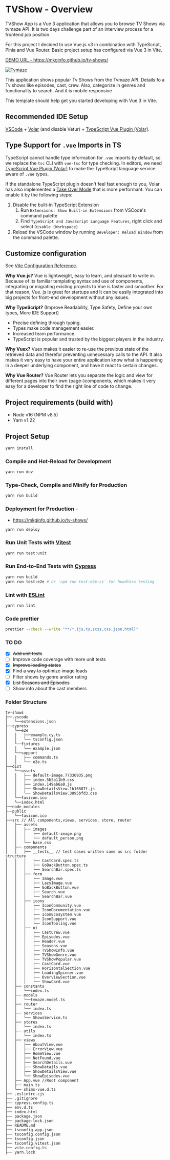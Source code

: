 # TVShow - Overview

TVShow App is a Vue 3 application that allows you to browse TV Shows via tvmaze API. It is two days challenge part of an interview process for a frontend job position.

For this project I decided to use Vue.js v3 in combination with TypeScript, Pinia and Vue Router.
Basic project setup has configured via Vue 3 in Vite. 

[DEMO URL - ](https://mkginfo.github.io/tv-shows/) https://mkginfo.github.io/tv-shows/

[![Tvmaze](http://static.tvmaze.com/images/api/tvm_api.png)](http://www.tvmaze.com/api "Tvmaze")

This application shows popular Tv Shows from the Tvmaze API. Details fo a Tv shows like episodes, cast, crew.
Also, categorize in genres and functionality to search. And it is mobile responsive

This template should help get you started developing with Vue 3 in Vite.

## Recommended IDE Setup

[VSCode](https://code.visualstudio.com/) + [Volar](https://marketplace.visualstudio.com/items?itemName=Vue.volar) (and disable Vetur) + [TypeScript Vue Plugin (Volar)](https://marketplace.visualstudio.com/items?itemName=Vue.vscode-typescript-vue-plugin).

## Type Support for `.vue` Imports in TS

TypeScript cannot handle type information for `.vue` imports by default, so we replace the `tsc` CLI with `vue-tsc` for type checking. In editors, we need [TypeScript Vue Plugin (Volar)](https://marketplace.visualstudio.com/items?itemName=Vue.vscode-typescript-vue-plugin) to make the TypeScript language service aware of `.vue` types.

If the standalone TypeScript plugin doesn't feel fast enough to you, Volar has also implemented a [Take Over Mode](https://github.com/johnsoncodehk/volar/discussions/471#discussioncomment-1361669) that is more performant. You can enable it by the following steps:

1. Disable the built-in TypeScript Extension
   1) Run `Extensions: Show Built-in Extensions` from VSCode's command palette
   2) Find `TypeScript and JavaScript Language Features`, right click and select `Disable (Workspace)`
2. Reload the VSCode window by running `Developer: Reload Window` from the command palette.

## Customize configuration

See [Vite Configuration Reference](https://vitejs.dev/config/).

**Why Vue.js?**
Vue is lightweight, easy to learn, and pleasant to write in. Because of its familiar templating syntax and use of components,
integrating or migrating existing projects to Vue is faster and smoother.
For that reason, Vue. js is great for startups and It can be easily integrated into big projects for front-end development without any issues.

**Why TypeScript?**  (Improve Readability, Type Safety, Define your own types, More IDE Support)
- Precise defining through typing.
- Types make code management easier.
- Increased team performance.
- TypeScript is popular and trusted by the biggest players in the industry.

**Why Vuex?**
Vuex makes it easier to re-use the previous state of the retrieved data and therefor preventing unnecessary calls to the API.
It also makes it very easy to have your entire application know what is happening in a deeper underlying component, and have it react to certain changes.

**Why Vue Router?**
Vue Router lets you separate the logic and view for different pages into their own (page-)components,
which makes it very easy for a developer to find the right line of code to change.

## Project requirements (build with)
- Node v16 (NPM v8.5)
- Yarn v1.22

## Project Setup

```sh
yarn install
```

### Compile and Hot-Reload for Development

```sh
yarn run dev
```

### Type-Check, Compile and Minify for Production

```sh
yarn run build
```

### Deployment for Production - 
- https://mkginfo.github.io/tv-shows/

```sh
yarn run deploy
```

### Run Unit Tests with [Vitest](https://vitest.dev/)

```sh
yarn run test:unit
```

### Run End-to-End Tests with [Cypress](https://www.cypress.io/)

```sh
yarn run build
yarn run test:e2e # or `npm run test:e2e:ci` for headless testing
```

### Lint with [ESLint](https://eslint.org/)

```sh
yarn run lint
```

### Code prettier

```sh
prettier --check --write "**/*.{js,ts,scss,css,json,html}"
```

### TO DO
- [x] ~~Add unit tests~~
- [ ] Improve code coverage with more unit tests
- [x] ~~Improve loading states~~
- [x] ~~Find a way to optimize image loads~~
- [ ] Filter shows by genre and/or rating
- [x] ~~List Seasons and Episodes~~
- [ ] Show info about the cast members

###  Folder Structure

```
tv-shows
├──.vscode
│   └──extensions.json
├──cypress
│   └──e2e
│   │   ├──example.cy.ts
│   │   └── tsconfig.json
│   └──fixtures
│   │   └── example.json
│   └──support
│   │   ├── commands.ts
│   │   └── e2e.ts
├──dist
│   └──assets
│   │   ├── default-image.77336935.png
│   │   ├── index.5b5a11b9.css
│   │   ├── index.149ab6a0.js
│   │   ├── ShowDetailsView.1b16887f.js
│   │   └── ShowDetailsView.3895bfd3.css
│   └──favicon.ico
│   └──index.html
├──node_modules
├──public
│   └──favicon.ico
├──src // All components,views, services, store, router
│   ├── assets
│   │   ├── images
│   │   │   ├── default-image.png
│   │   │   └── default_person.png
│   │   └── base.css
│   ├── components
│   │   ├── __tests__ // test cases written same as src folder structure
│   │   │   ├── CastCard.spec.ts
│   │   │   ├── GoBackButton.spec.ts
│   │   │   └── SearchBar.spec.ts
│   │   ├── form
│   │   │   ├── Image.vue
│   │   │   ├── LazyImage.vue
│   │   │   ├── GoBackButton.vue
│   │   │   ├── Search.vue
│   │   │   └── SearchBar.vue
│   │   ├── icons
│   │   │   ├── IconCommunity.vue
│   │   │   ├── IconDocumentation.vue
│   │   │   ├── IconEcosystem.vue
│   │   │   ├── IconSupport.vue
│   │   │   └── IconTooling.vue
│   │   ├── ui
│   │   │   ├── CastCrew.vue
│   │   │   ├── Episodes.vue
│   │   │   ├── Header.vue
│   │   │   ├── Seasons.vue
│   │   │   └── TVShowInfo.vue
│   │   │   ├── TVShowGenre.vue
│   │   │   └── TVShowPopular.vue
│   │   │   ├── CastCard.vue
│   │   │   ├── HorizontalSection.vue
│   │   │   ├── LoadingSpinner.vue
│   │   │   ├── OverviewSection.vue
│   │   │   └── ShowCard.vue
│   ├── constants
│   │   └──index.ts
│   ├── models
│   │   └──tvmaze.model.ts
│   ├── router
│   │   └── index.ts
│   ├── services
│   │   └── ShowsService.ts
│   ├── stores
│   │   └── index.ts
│   ├── utils
│   │   └── index.ts
│   ├── views
│   │   ├── AboutView.vue
│   │   ├── ErrorView.vue
│   │   ├── HomeView.vue
│   │   ├── NotFound.vue
│   │   ├── SearchDetails.vue
│   │   ├── ShowDetails.vue
│   │   ├── ShowDetailsView.vue
│   │   └── ShowEpisodes.vue
│   ├── App.vue //Root component
│   ├── main.ts
│   └── shims-vue.d.ts
├── .eslintrc.cjs
├── .gitignore
├── cypress.config.ts
├── env.d.ts
├── index.html
├── package.json
├── package-lock.json
├── README.md
├── tsconfig.app.json
├── tsconfig.config.json
├── tsconfig.json
├── tsconfig.vitest.json
├── vite.config.ts
├── yarn.lock
```

